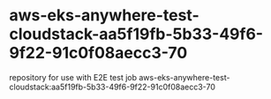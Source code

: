 # aws-eks-anywhere-test-cloudstack-aa5f19fb-5b33-49f6-9f22-91c0f08aecc3-70
repository for use with E2E test job aws-eks-anywhere-test-cloudstack:aa5f19fb-5b33-49f6-9f22-91c0f08aecc3-70

